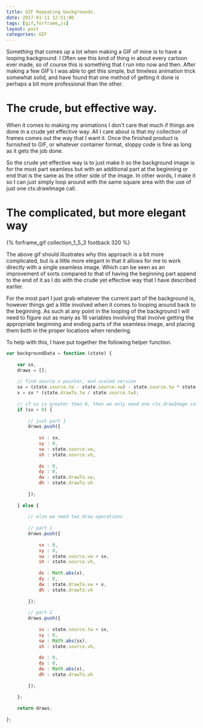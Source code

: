 ```yaml
---
title: GIF Repeating backgrounds.
date: 2017-01-11 12:51:00
tags: [gif,forframe,js]
layout: post
categories: GIF
---
```


Something that comes up a lot when making a GIF of mine is to have a looping background. I Often see this kind of thing in about every cartoon ever made, so of course this is something that I run into now and then. After making a few GIF’s I was able to get this simple, but timeless animation trick somewhat solid, and have found that one method of getting it done is perhaps a bit more professional than the other.

<!-- more -->


# The crude, but effective way.

When it comes to making my animations I don't care that much if things are done in a crude yet effective way. All I care about is that my collection of frames comes out the way that I want it. Once the finished product is furnished to GIF, or whatever container format, sloppy code is fine as long as it gets the job done.

So the crude yet effective way is to just make it so the background image is for the most part seamless but with an additional part at the beginning or end that is the same as the other side of the image. In other words, I make it so I can just simply loop around with the same square area with the use of just one ctx.drawImage call.

# The complicated, but more elegant way

<!-- ![repeating background](/img/footback_1_320.gif) -->
{% forframe_gif collection_1_5_3 footback 320 %}

The above gif should illustrates why this approach is a bit more complicated, but is a little more elegant in that it allows for me to work directly with a single seamless image. Which can be seen as an improvement of sorts compared to that of having the beginning part append to the end of it as I do with the crude yet effective way that I have described earlier.

For the most part I just grab whatever the current part of the background is, however things get a little involved when it comes to looping around back to the beginning. As such at any point in the looping of the background I will need to figure out as many as 16 variables involving that involve getting the appropriate beginning and ending parts of the seamless image, and placing them both in the proper locations when rendering. 

To help with this, I have put together the following helper function.

```js
var backgroundData = function (state) {
 
    var sx,
    draws = [];
 
    // find source x pointer, and scaled version
    sx = (state.source.tw - state.source.vw) - state.source.tw * state.percent;
    x = sx * (state.drawTo.tw / state.source.tw);
 
    // if sx is greater then 0, then we only need one ctx.drawImage call
    if (sx > 0) {
 
        // just part 1
        draws.push({
 
            sx : sx,
            sy : 0,
            sw : state.source.vw,
            sh : state.source.vh,
 
            dx : 0,
            dy : 0,
            dw : state.drawTo.vw,
            dh : state.drawTo.vh
 
        });
 
    } else {
 
        // else we need two draw operations
 
        // part 1
        draws.push({
 
            sx : 0,
            sy : 0,
            sw : state.source.vw + sx,
            sh : state.source.vh,
 
            dx : Math.abs(x),
            dy : 0,
            dw : state.drawTo.vw + x,
            dh : state.drawTo.vh
 
        });
 
        // part 2
        draws.push({
 
            sx : state.source.tw + sx,
            sy : 0,
            sw : Math.abs(sx),
            sh : state.source.vh,
 
            dx : 0,
            dy : 0,
            dw : Math.abs(x),
            dh : state.drawTo.vh
 
        });
 
    };
 
    return draws;
 
};
```